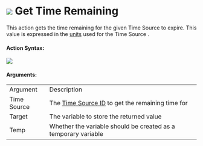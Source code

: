 #  ![](https://gms.magecorn.com/Manual/assets/Images/Scripting_Reference/Drag_And_Drop/Reference/Time_Sources/Action_Icons/Get_Time_Remaining.png) Get Time Remaining

This action gets the time remaining for the given Time Source to expire.
This value is expressed in the [units](Get_Units) used for the Time
Source .

#### Action Syntax:

  
![](https://gms.magecorn.com/Manual/assets/Images/Scripting_Reference/Drag_And_Drop/Reference/Time_Sources/Action_Syntax/Get_Time_Remain.png)  

#### Arguments:

|             |                                                                                                                                        |
|-------------|----------------------------------------------------------------------------------------------------------------------------------------|
| Argument    | Description                                                                                                                            |
| Time Source | The [Time Source ID](../../../../GameMaker_Language/GML_Reference/Time_Sources/time_source_create) to get the remaining time for   |
| Target      | The variable to store the returned value                                                                                               |
| Temp        | Whether the variable should be created as a temporary variable                                                                         |
